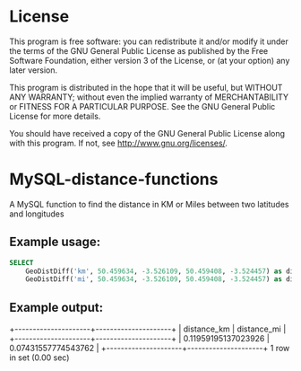 # License

This program is free software: you can redistribute it and/or modify
it under the terms of the GNU General Public License as published by
the Free Software Foundation, either version 3 of the License, or
(at your option) any later version.

This program is distributed in the hope that it will be useful,
but WITHOUT ANY WARRANTY; without even the implied warranty of
MERCHANTABILITY or FITNESS FOR A PARTICULAR PURPOSE.  See the
GNU General Public License for more details.

You should have received a copy of the GNU General Public License
along with this program.  If not, see <http://www.gnu.org/licenses/>.

MySQL-distance-functions
==========================

A MySQL function to find the distance in KM or Miles between two latitudes and longitudes

Example usage:
--------------
```sql
SELECT 
	GeoDistDiff('km', 50.459634, -3.526109, 50.459408, -3.524457) as distance_km,
	GeoDistDiff('mi', 50.459634, -3.526109, 50.459408, -3.524457) as distance_mi;
```

Example output:
---------------
+---------------------+---------------------+
| distance_km         | distance_mi         |
+---------------------+---------------------+
| 0.11959195137023926 | 0.07431557774543762 |
+---------------------+---------------------+
1 row in set (0.00 sec)
